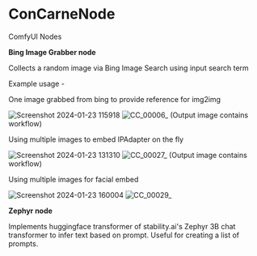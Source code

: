 # ConCarneNode
ComfyUI Nodes

**Bing Image Grabber node**

Collects a random image via Bing Image Search using input search term

Example usage -

One image grabbed from bing to provide reference for img2img

![Screenshot 2024-01-23 115918](https://github.com/concarne000/ConCarneNode/assets/49512595/f8657a76-d729-43a6-8d98-e428e2cae6eb)
![CC_00006_](https://github.com/concarne000/ConCarneNode/assets/49512595/ab13eed6-80ae-4573-95d2-24be4554533c)
(Output image contains workflow)

Using multiple images to embed IPAdapter on the fly

![Screenshot 2024-01-23 131310](https://github.com/concarne000/ConCarneNode/assets/49512595/a94137dc-8707-4a9a-8d5f-76c35629e7c7)
![CC_00027_](https://github.com/concarne000/ConCarneNode/assets/49512595/a67c25a3-d19d-4900-8758-17aace9e3a22)
(Output image contains workflow)

Using multiple images for facial embed

![Screenshot 2024-01-23 160004](https://github.com/concarne000/ConCarneNode/assets/49512595/19c6479a-ee08-4da0-baf0-22bd90060225)
![CC_00029_](https://github.com/concarne000/ConCarneNode/assets/49512595/692a28be-359f-474b-a066-3d072d70f65b)



**Zephyr node**

Implements huggingface transformer of stability.ai's Zephyr 3B chat transformer to infer text based on prompt. Useful for creating a list of prompts.
